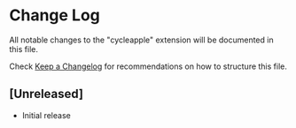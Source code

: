 # Change Log

All notable changes to the "cycleapple" extension will be documented in this file.

Check [Keep a Changelog](http://keepachangelog.com/) for recommendations on how to structure this file.

## [Unreleased]

- Initial release